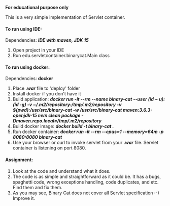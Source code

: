 **For educational purpose only**

This is a very simple implementation of Servlet container.

#### To run using IDE:

Dependencies: ***IDE with maven, JDK 15***
1. Open project in your IDE
1. Run edu.servletcontainer.binarycat.Main class

#### To run using docker:

Dependencies: **docker**
1. Place ***.war*** file to 'deploy' folder
1. Install docker if you don't have it
1. Build application: ***docker run -it --rm --name binary-cat --user $(id -u):$(id -g) -v ~/.m2/repository:/tmp/.m2/repository -v $(pwd):/usr/src/binary-cat -w /usr/src/binary-cat maven:3.6.3-openjdk-15 mvn clean package -Dmaven.repo.local=/tmp/.m2/repository***
1. Build docker image: ***docker build -t binary-cat .*** 
1. Run docker container: ***docker run -it --rm --cpus=1 --memory=64m -p 8080:8080 binary-cat***
1. Use your browser or curl to invoke servlet from your ***.war*** file. Servlet container is listening on port 8080. 

#### Assignment:
1. Look at the code and understand what it does.
1. The code is as simple and straightforward as it could be. It has a bugs, spaghetti code, wrong exceptions handling, code duplicates, and etc. Find them and fix them.
1. As you may see, Binary Cat does not cover all Servlet specification :-) Improve it.
